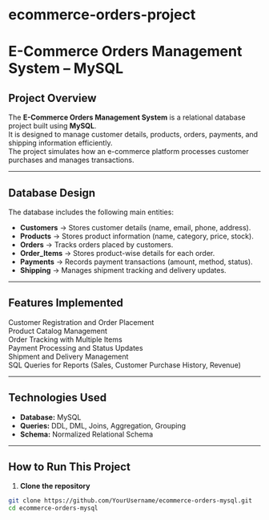 ﻿# ecommerce-orders-project
 #  E-Commerce Orders Management System – MySQL  

##  Project Overview  
The **E-Commerce Orders Management System** is a relational database project built using **MySQL**.  
It is designed to manage customer details, products, orders, payments, and shipping information efficiently.  
The project simulates how an e-commerce platform processes customer purchases and manages transactions.  

---

##  Database Design  
The database includes the following main entities:  
- **Customers** → Stores customer details (name, email, phone, address).  
- **Products** → Stores product information (name, category, price, stock).  
- **Orders** → Tracks orders placed by customers.  
- **Order_Items** → Stores product-wise details for each order.  
- **Payments** → Records payment transactions (amount, method, status).  
- **Shipping** → Manages shipment tracking and delivery updates.  

---

##  Features Implemented  
 Customer Registration and Order Placement  
 Product Catalog Management  
 Order Tracking with Multiple Items  
 Payment Processing and Status Updates  
 Shipment and Delivery Management  
 SQL Queries for Reports (Sales, Customer Purchase History, Revenue)  

---

##  Technologies Used  
- **Database:** MySQL  
- **Queries:** DDL, DML, Joins, Aggregation, Grouping  
- **Schema:** Normalized Relational Schema  

---

##  How to Run This Project  

1. **Clone the repository**  
```bash
git clone https://github.com/YourUsername/ecommerce-orders-mysql.git
cd ecommerce-orders-mysql



